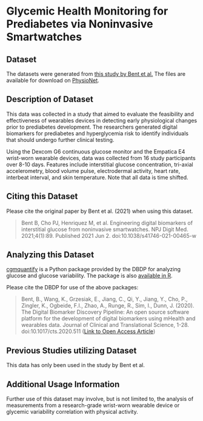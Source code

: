 # Glycemic Health Monitoring for Prediabetes via Noninvasive Smartwatches 

## Dataset 
The datasets were generated from [this study by Bent et al.](https://www.ncbi.nlm.nih.gov/pmc/articles/PMC8172541/) The files are available for download on [PhysioNet](https://physionet.org/content/big-ideas-glycemic-wearable/1.0.0/).

## Description of Dataset
This data was collected in a study that aimed to evaluate the feasibility and effectiveness of wearables devices in detecting early physiological changes prior to prediabetes development. The researchers generated digital biomarkers for prediabetes and hyperglycemia risk to identify individuals that should undergo further clinical testing.

Using the Dexcom G6 continuous glucose monitor and the Empatica E4 wrist-worn wearable devices, data was collected from 16 study participants over 8-10 days. Features include interstitial glucose concentration, tri-axial accelerometry, blood volume pulse, electrodermal activity, heart rate, interbeat interval, and skin temperature. Note that all data is time shifted.

## Citing this Dataset
Please cite the original paper by Bent et al. (2021) when using this dataset.  
> Bent B, Cho PJ, Henriquez M, et al. Engineering digital biomarkers of interstitial glucose from noninvasive smartwatches. NPJ Digit Med. 2021;4(1):89. Published 2021 Jun 2. doi:10.1038/s41746-021-00465-w

## Analyzing this Dataset
[cgmquantify](https://github.com/DigitalBiomarkerDiscoveryPipeline/cgmquantify) is a Python package provided by the DBDP for
analyzing glucose and glucose variability. The package is also [available in R](https://cran.r-project.org/web/packages/cgmquantify/index.html).

Please cite the DBDP for use of the above packages:

> Bent, B., Wang, K., Grzesiak, E., Jiang, C., Qi, Y., Jiang, Y., Cho, P., Zingler, K., Ogbeide, F.I., Zhao, A., Runge, R., Sim, I., Dunn, J. (2020). The Digital Biomarker      Discovery Pipeline: An open source software platform for the development of digital biomarkers using mHealth and wearables data. Journal of Clinical and Translational Science, 1-28. doi:10.1017/cts.2020.511 ([Link to Open Access Article](https://www.cambridge.org/core/journals/journal-of-clinical-and-translational-science/article/digital-biomarker-discovery-pipeline-an-open-source-software-platform-for-the-development-of-digital-biomarkers-using-mhealth-and-wearables-data/A6696CEF138247077B470F4800090E63))

## Previous Studies utilizing Dataset
This data has only been used in the study by Bent et al.

## Additional Usage Information
Further use of this dataset may involve, but is not limited to, the analysis of measurements from a research-grade wrist-worn wearable device or glycemic variability correlation with physical activity.
